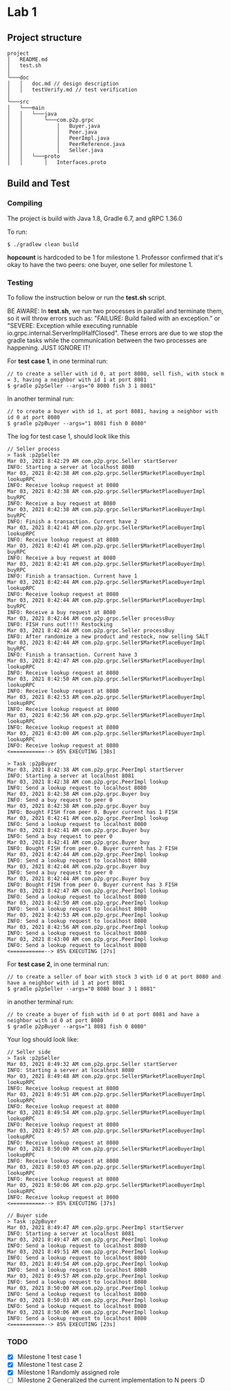 # Lab 1

## Project structure


```
project
│   README.md
│   test.sh    
│
└───doc
│   │   doc.md // design description
│   │   testVerify.md // test verification
│   
└───src
│   └───main
│   │   └───java
│   │       └───com.p2p.grpc
│   │           │   Buyer.java
│   │           │   Peer.java
│   │           │   PeerImpl.java
│   │           │   PeerReference.java
│   │           │   Seller.java
│   │   └───proto
│   │       │   Interfaces.proto
```



## Build and Test

### Compiling

The project is build with Java 1.8, Gradle 6.7, and gRPC 1.36.0

To run:
``` 
$ ./gradlew clean build
```

**hopcount** is hardcoded to be 1 for milestone 1. Professor confirmed that it's okay to have the two peers: one buyer, one seller for milestone 1.

### Testing

To follow the instruction below or run the **test.sh** script. 

BE AWARE: In **test.sh**, we run two processes in parallel and terminate them, so it will throw errors such as: "FAILURE: Build failed with an exception." or "SEVERE: Exception while executing runnable io.grpc.internal.ServerImplHalfClosed". These errors are due to we stop the gradle tasks while the communication between the two processes are happening. JUST IGNORE IT! 

For **test case 1**, in one terminal run:
```
// to create a seller with id 0, at port 8080, sell fish, with stock m = 3, having a neighbor with id 1 at port 8081
$ gradle p2pSeller --args="0 8080 fish 3 1 8081"
```

In another terminal run: 
```
// to create a buyer with id 1, at port 8081, having a neighbor with id 0 at port 8080
$ gradle p2pBuyer --args="1 8081 fish 0 8080"
```

The log for test case 1, should look like this
```
// Seller process
> Task :p2pSeller
Mar 03, 2021 8:42:29 AM com.p2p.grpc.Seller startServer
INFO: Starting a server at localhost 8080
Mar 03, 2021 8:42:38 AM com.p2p.grpc.Seller$MarketPlaceBuyerImpl lookupRPC
INFO: Receive lookup request at 8080
Mar 03, 2021 8:42:38 AM com.p2p.grpc.Seller$MarketPlaceBuyerImpl buyRPC
INFO: Receive a buy request at 8080
Mar 03, 2021 8:42:38 AM com.p2p.grpc.Seller$MarketPlaceBuyerImpl buyRPC
INFO: Finish a transaction. Current have 2
Mar 03, 2021 8:42:41 AM com.p2p.grpc.Seller$MarketPlaceBuyerImpl lookupRPC
INFO: Receive lookup request at 8080
Mar 03, 2021 8:42:41 AM com.p2p.grpc.Seller$MarketPlaceBuyerImpl buyRPC
INFO: Receive a buy request at 8080
Mar 03, 2021 8:42:41 AM com.p2p.grpc.Seller$MarketPlaceBuyerImpl buyRPC
INFO: Finish a transaction. Current have 1
Mar 03, 2021 8:42:44 AM com.p2p.grpc.Seller$MarketPlaceBuyerImpl lookupRPC
INFO: Receive lookup request at 8080
Mar 03, 2021 8:42:44 AM com.p2p.grpc.Seller$MarketPlaceBuyerImpl buyRPC
INFO: Receive a buy request at 8080
Mar 03, 2021 8:42:44 AM com.p2p.grpc.Seller processBuy
INFO: FISH runs out!!!! Restocking
Mar 03, 2021 8:42:44 AM com.p2p.grpc.Seller processBuy
INFO: After randomize a new product and restock, now selling SALT
Mar 03, 2021 8:42:44 AM com.p2p.grpc.Seller$MarketPlaceBuyerImpl buyRPC
INFO: Finish a transaction. Current have 3
Mar 03, 2021 8:42:47 AM com.p2p.grpc.Seller$MarketPlaceBuyerImpl lookupRPC
INFO: Receive lookup request at 8080
Mar 03, 2021 8:42:50 AM com.p2p.grpc.Seller$MarketPlaceBuyerImpl lookupRPC
INFO: Receive lookup request at 8080
Mar 03, 2021 8:42:53 AM com.p2p.grpc.Seller$MarketPlaceBuyerImpl lookupRPC
INFO: Receive lookup request at 8080
Mar 03, 2021 8:42:56 AM com.p2p.grpc.Seller$MarketPlaceBuyerImpl lookupRPC
INFO: Receive lookup request at 8080
Mar 03, 2021 8:43:00 AM com.p2p.grpc.Seller$MarketPlaceBuyerImpl lookupRPC
INFO: Receive lookup request at 8080
<===========--> 85% EXECUTING [38s]
```

```
> Task :p2pBuyer
Mar 03, 2021 8:42:38 AM com.p2p.grpc.PeerImpl startServer
INFO: Starting a server at localhost 8081
Mar 03, 2021 8:42:38 AM com.p2p.grpc.PeerImpl lookup
INFO: Send a lookup request to localhost 8080
Mar 03, 2021 8:42:38 AM com.p2p.grpc.Buyer buy
INFO: Send a buy request to peer 0
Mar 03, 2021 8:42:38 AM com.p2p.grpc.Buyer buy
INFO: Bought FISH from peer 0. Buyer current has 1 FISH
Mar 03, 2021 8:42:41 AM com.p2p.grpc.PeerImpl lookup
INFO: Send a lookup request to localhost 8080
Mar 03, 2021 8:42:41 AM com.p2p.grpc.Buyer buy
INFO: Send a buy request to peer 0
Mar 03, 2021 8:42:41 AM com.p2p.grpc.Buyer buy
INFO: Bought FISH from peer 0. Buyer current has 2 FISH
Mar 03, 2021 8:42:44 AM com.p2p.grpc.PeerImpl lookup
INFO: Send a lookup request to localhost 8080
Mar 03, 2021 8:42:44 AM com.p2p.grpc.Buyer buy
INFO: Send a buy request to peer 0
Mar 03, 2021 8:42:44 AM com.p2p.grpc.Buyer buy
INFO: Bought FISH from peer 0. Buyer current has 3 FISH
Mar 03, 2021 8:42:47 AM com.p2p.grpc.PeerImpl lookup
INFO: Send a lookup request to localhost 8080
Mar 03, 2021 8:42:50 AM com.p2p.grpc.PeerImpl lookup
INFO: Send a lookup request to localhost 8080
Mar 03, 2021 8:42:53 AM com.p2p.grpc.PeerImpl lookup
INFO: Send a lookup request to localhost 8080
Mar 03, 2021 8:42:56 AM com.p2p.grpc.PeerImpl lookup
INFO: Send a lookup request to localhost 8080
Mar 03, 2021 8:43:00 AM com.p2p.grpc.PeerImpl lookup
INFO: Send a lookup request to localhost 8080
<===========--> 85% EXECUTING [27s]
```

For **test case 2**, in one terminal run:

```
// to create a seller of boar with stock 3 with id 0 at port 8080 and have a neighbor with id 1 at port 8081
$ gradle p2pSeller --args="0 8080 boar 3 1 8081"
```

in another terminal run:

``` 
// to create a buyer of fish with id 0 at port 8081 and have a neighbor with id 0 at port 8080
$ gradle p2pBuyer --args="1 8081 fish 0 8080" 
```

Your log should look like:

```
// Seller side
> Task :p2pSeller
Mar 03, 2021 8:49:32 AM com.p2p.grpc.Seller startServer
INFO: Starting a server at localhost 8080
Mar 03, 2021 8:49:48 AM com.p2p.grpc.Seller$MarketPlaceBuyerImpl lookupRPC
INFO: Receive lookup request at 8080
Mar 03, 2021 8:49:51 AM com.p2p.grpc.Seller$MarketPlaceBuyerImpl lookupRPC
INFO: Receive lookup request at 8080
Mar 03, 2021 8:49:54 AM com.p2p.grpc.Seller$MarketPlaceBuyerImpl lookupRPC
INFO: Receive lookup request at 8080
Mar 03, 2021 8:49:57 AM com.p2p.grpc.Seller$MarketPlaceBuyerImpl lookupRPC
INFO: Receive lookup request at 8080
Mar 03, 2021 8:50:00 AM com.p2p.grpc.Seller$MarketPlaceBuyerImpl lookupRPC
INFO: Receive lookup request at 8080
Mar 03, 2021 8:50:03 AM com.p2p.grpc.Seller$MarketPlaceBuyerImpl lookupRPC
INFO: Receive lookup request at 8080
Mar 03, 2021 8:50:06 AM com.p2p.grpc.Seller$MarketPlaceBuyerImpl lookupRPC
INFO: Receive lookup request at 8080
<===========--> 85% EXECUTING [37s]
```

```
// Buyer side
> Task :p2pBuyer
Mar 03, 2021 8:49:47 AM com.p2p.grpc.PeerImpl startServer
INFO: Starting a server at localhost 8081
Mar 03, 2021 8:49:47 AM com.p2p.grpc.PeerImpl lookup
INFO: Send a lookup request to localhost 8080
Mar 03, 2021 8:49:51 AM com.p2p.grpc.PeerImpl lookup
INFO: Send a lookup request to localhost 8080
Mar 03, 2021 8:49:54 AM com.p2p.grpc.PeerImpl lookup
INFO: Send a lookup request to localhost 8080
Mar 03, 2021 8:49:57 AM com.p2p.grpc.PeerImpl lookup
INFO: Send a lookup request to localhost 8080
Mar 03, 2021 8:50:00 AM com.p2p.grpc.PeerImpl lookup
INFO: Send a lookup request to localhost 8080
Mar 03, 2021 8:50:03 AM com.p2p.grpc.PeerImpl lookup
INFO: Send a lookup request to localhost 8080
Mar 03, 2021 8:50:06 AM com.p2p.grpc.PeerImpl lookup
INFO: Send a lookup request to localhost 8080
<===========--> 85% EXECUTING [23s]
```

### TODO 
- [X] Milestone 1 test case 1
- [X] Milestone 1 test case 2
- [X] Milestone 1 Randomly assigned role
- [ ] Milestone 2 Generalized the current implementation to N peers :D 